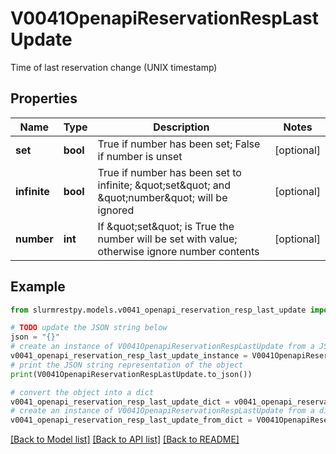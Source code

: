 # V0041OpenapiReservationRespLastUpdate

Time of last reservation change (UNIX timestamp)

## Properties

Name | Type | Description | Notes
------------ | ------------- | ------------- | -------------
**set** | **bool** | True if number has been set; False if number is unset | [optional]
**infinite** | **bool** | True if number has been set to infinite; \&quot;set\&quot; and \&quot;number\&quot; will be ignored | [optional]
**number** | **int** | If \&quot;set\&quot; is True the number will be set with value; otherwise ignore number contents | [optional]

## Example

```python
from slurmrestpy.models.v0041_openapi_reservation_resp_last_update import V0041OpenapiReservationRespLastUpdate

# TODO update the JSON string below
json = "{}"
# create an instance of V0041OpenapiReservationRespLastUpdate from a JSON string
v0041_openapi_reservation_resp_last_update_instance = V0041OpenapiReservationRespLastUpdate.from_json(json)
# print the JSON string representation of the object
print(V0041OpenapiReservationRespLastUpdate.to_json())

# convert the object into a dict
v0041_openapi_reservation_resp_last_update_dict = v0041_openapi_reservation_resp_last_update_instance.to_dict()
# create an instance of V0041OpenapiReservationRespLastUpdate from a dict
v0041_openapi_reservation_resp_last_update_from_dict = V0041OpenapiReservationRespLastUpdate.from_dict(v0041_openapi_reservation_resp_last_update_dict)
```
[[Back to Model list]](../README.md#documentation-for-models) [[Back to API list]](../README.md#documentation-for-api-endpoints) [[Back to README]](../README.md)


